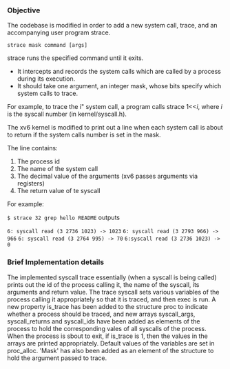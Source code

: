 ### Objective


The codebase is modified in order to add a new system call, trace, and an accompanying user program strace.


`strace mask command [args]`

strace runs the specified command until it exits.
- It intercepts and records the system calls which are called by a process
during its execution.
- It should take one argument, an integer mask, whose bits specify which
system calls to trace.


For example, to trace the i" system call, a program calls strace 1<<*i*, where *i* is the syscall number (in kernel/syscall.h).

The xv6 kernel is modified to print out a line when each system call is about to return if the system calls number is set in the mask.

The line contains:
1. The process id
2. The name of the system call
3. The decimal value of the arguments (xv6 passes arguments via registers)
4. The return value of te syscall

For example:

`$ strace 32 grep hello README`
outputs

`6: syscall read (3 2736 1023) -> 1023`
`6: syscall read (3 2793 966) -> 966`
`6: syscall read (3 2764 995) -> 70`
`6:syscall read (3 2736 1023) -> 0`

### Brief Implementation details

The implemented syscall trace essentially (when a syscall is being called) prints out the id of the process calling it, the name of the syscall, its arguments and return value.
The trace syscall sets various variables of the process calling it appropriately so that it is traced, and then exec is run. A new property is_trace has been added to the structure proc to indicate whether a process should be traced, and new arrays syscall_args, syscall_returns and syscall_ids have been added as elements of the process to hold the corresponding vales of all syscalls of the process. When the process is sbout to exit, if is_trace is 1, then the values in the arrays are printed appropriately. Default values of the variables are set in proc_alloc. 'Mask' has also been added as an element of the structure to hold the argument passed to trace.
